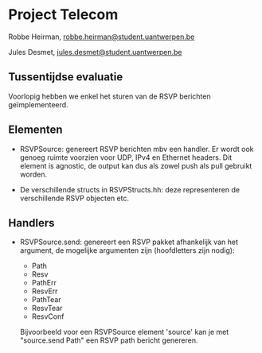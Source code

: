 
# Project Telecom

Robbe Heirman, robbe.heirman@student.uantwerpen.be

Jules Desmet, jules.desmet@student.uantwerpen.be

## Tussentijdse evaluatie

Voorlopig hebben we enkel het sturen van de RSVP berichten geïmplementeerd.

## Elementen

* RSVPSource: genereert RSVP berichten mbv een handler. Er wordt ook genoeg ruimte voorzien voor UDP, IPv4 en Ethernet headers. Dit element is agnostic, de output kan dus als zowel push als pull gebruikt worden.

* De verschillende structs in RSVPStructs.hh: deze representeren de verschillende RSVP objecten etc.

## Handlers

* RSVPSource.send: genereert een RSVP pakket afhankelijk van het argument, de mogelijke argumenten zijn (hoofdletters zijn nodig):

  * Path
  * Resv
  * PathErr
  * ResvErr
  * PathTear
  * ResvTear
  * ResvConf

   Bijvoorbeeld voor een RSVPSource element 'source' kan je met "source.send Path" een RSVP path bericht genereren.
